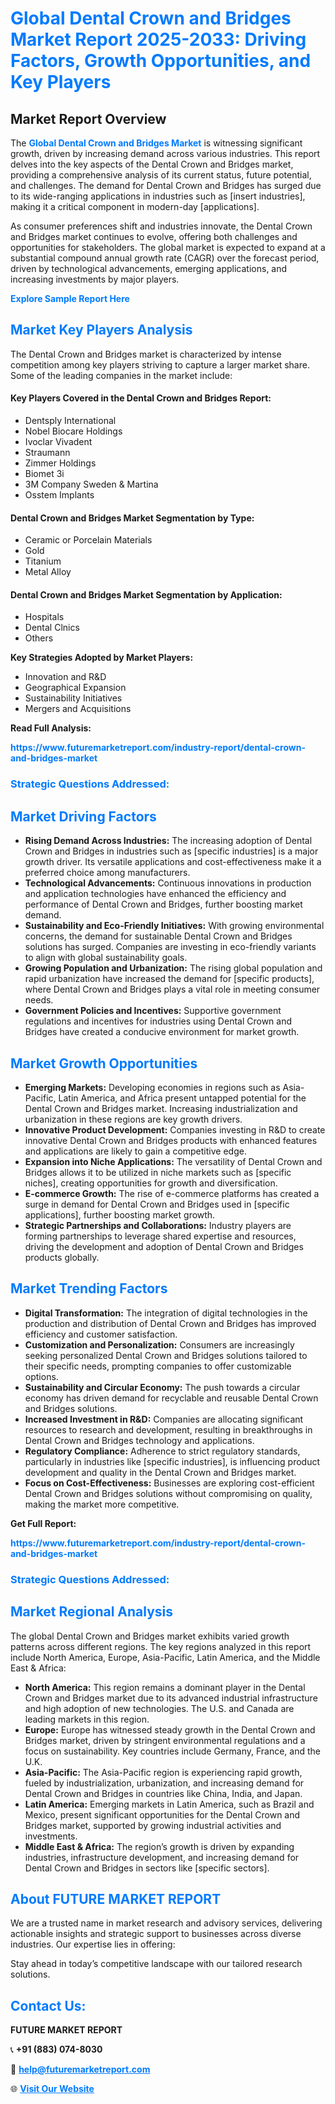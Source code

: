 <h1 style="color: #007BFF;">Global Dental Crown and Bridges Market Report 2025-2033: Driving Factors, Growth Opportunities, and Key Players</h1>

<section id="overview">
<h2>Market Report Overview</h2>
<p>The <a href="https://www.futuremarketreport.com/industry-report/dental-crown-and-bridges-market" style="color: #007BFF; text-decoration: none;"><strong>Global Dental Crown and Bridges Market</strong></a> is witnessing significant growth, driven by increasing demand across various industries. This report delves into the key aspects of the Dental Crown and Bridges market, providing a comprehensive analysis of its current status, future potential, and challenges. The demand for Dental Crown and Bridges has surged due to its wide-ranging applications in industries such as [insert industries], making it a critical component in modern-day [applications].</p>
<p>As consumer preferences shift and industries innovate, the Dental Crown and Bridges market continues to evolve, offering both challenges and opportunities for stakeholders. The global market is expected to expand at a substantial compound annual growth rate (CAGR) over the forecast period, driven by technological advancements, emerging applications, and increasing investments by major players.</p>
</section>

<section id="overview">
<p><a href="https://www.futuremarketreport.com/request-sample/reportId=58626" style="color: #007BFF; text-decoration: none;"><strong>Explore Sample Report Here</strong></a></p>
</section>

<section id="key-players">
<h2 style="color: #007BFF;">Market Key Players Analysis</h2>
<p>The Dental Crown and Bridges market is characterized by intense competition among key players striving to capture a larger market share. Some of the leading companies in the market include:</p>
<h4>Key Players Covered in the Dental Crown and Bridges Report:</h4>
<ul><li>Dentsply International</li><li>Nobel Biocare Holdings</li><li>Ivoclar Vivadent</li><li>Straumann</li><li>Zimmer Holdings</li><li>Biomet 3i</li><li>3M Company Sweden &amp; Martina</li><li>Osstem Implants</li></ul>
<h4>Dental Crown and Bridges Market Segmentation by Type:</h4>
<ul><li>Ceramic or Porcelain Materials</li><li>Gold</li><li>Titanium</li><li>Metal Alloy</li></ul>

<h4>Dental Crown and Bridges Market Segmentation by Application:</h4>
<ul><li>Hospitals</li><li>Dental Clnics</li><li>Others</li></ul>
<p><strong>Key Strategies Adopted by Market Players:</strong></p>
<ul>
<li>Innovation and R&D</li>
<li>Geographical Expansion</li>
<li>Sustainability Initiatives</li>
<li>Mergers and Acquisitions</li>
</ul>
</section>

<section>
<p><strong>Read Full Analysis: </strong></p><a href="https://www.futuremarketreport.com/industry-report/dental-crown-and-bridges-market" style="color: #007BFF; text-decoration: none;"><strong>https://www.futuremarketreport.com/industry-report/dental-crown-and-bridges-market</strong></a>
<h3 style="color: #007BFF;">Strategic Questions Addressed:</h3>
</section>

<section id="driving-factors">
<h2 style="color: #007BFF;">Market Driving Factors</h2>
<ul>
<li><strong>Rising Demand Across Industries:</strong> The increasing adoption of Dental Crown and Bridges in industries such as [specific industries] is a major growth driver. Its versatile applications and cost-effectiveness make it a preferred choice among manufacturers.</li>
<li><strong>Technological Advancements:</strong> Continuous innovations in production and application technologies have enhanced the efficiency and performance of Dental Crown and Bridges, further boosting market demand.</li>
<li><strong>Sustainability and Eco-Friendly Initiatives:</strong> With growing environmental concerns, the demand for sustainable Dental Crown and Bridges solutions has surged. Companies are investing in eco-friendly variants to align with global sustainability goals.</li>
<li><strong>Growing Population and Urbanization:</strong> The rising global population and rapid urbanization have increased the demand for [specific products], where Dental Crown and Bridges plays a vital role in meeting consumer needs.</li>
<li><strong>Government Policies and Incentives:</strong> Supportive government regulations and incentives for industries using Dental Crown and Bridges have created a conducive environment for market growth.</li>
</ul>
</section>

<section id="growth-opportunities">
<h2 style="color: #007BFF;">Market Growth Opportunities</h2>
<ul>
<li><strong>Emerging Markets:</strong> Developing economies in regions such as Asia-Pacific, Latin America, and Africa present untapped potential for the Dental Crown and Bridges market. Increasing industrialization and urbanization in these regions are key growth drivers.</li>
<li><strong>Innovative Product Development:</strong> Companies investing in R&D to create innovative Dental Crown and Bridges products with enhanced features and applications are likely to gain a competitive edge.</li>
<li><strong>Expansion into Niche Applications:</strong> The versatility of Dental Crown and Bridges allows it to be utilized in niche markets such as [specific niches], creating opportunities for growth and diversification.</li>
<li><strong>E-commerce Growth:</strong> The rise of e-commerce platforms has created a surge in demand for Dental Crown and Bridges used in [specific applications], further boosting market growth.</li>
<li><strong>Strategic Partnerships and Collaborations:</strong> Industry players are forming partnerships to leverage shared expertise and resources, driving the development and adoption of Dental Crown and Bridges products globally.</li>
</ul>
</section>

<section id="trending-factors">
<h2 style="color: #007BFF;">Market Trending Factors</h2>
<ul>
<li><strong>Digital Transformation:</strong> The integration of digital technologies in the production and distribution of Dental Crown and Bridges has improved efficiency and customer satisfaction.</li>
<li><strong>Customization and Personalization:</strong> Consumers are increasingly seeking personalized Dental Crown and Bridges solutions tailored to their specific needs, prompting companies to offer customizable options.</li>
<li><strong>Sustainability and Circular Economy:</strong> The push towards a circular economy has driven demand for recyclable and reusable Dental Crown and Bridges solutions.</li>
<li><strong>Increased Investment in R&D:</strong> Companies are allocating significant resources to research and development, resulting in breakthroughs in Dental Crown and Bridges technology and applications.</li>
<li><strong>Regulatory Compliance:</strong> Adherence to strict regulatory standards, particularly in industries like [specific industries], is influencing product development and quality in the Dental Crown and Bridges market.</li>
<li><strong>Focus on Cost-Effectiveness:</strong> Businesses are exploring cost-efficient Dental Crown and Bridges solutions without compromising on quality, making the market more competitive.</li>
</ul>
</section>

<section>
<p><strong>Get Full Report: </strong></p><a href="https://www.futuremarketreport.com/industry-report/dental-crown-and-bridges-market" style="color: #007BFF; text-decoration: none;"><strong>https://www.futuremarketreport.com/industry-report/dental-crown-and-bridges-market</strong></a>
<h3 style="color: #007BFF;">Strategic Questions Addressed:</h3>
</section>


<section id="regional-analysis">
<h2 style="color: #007BFF;">Market Regional Analysis</h2>
<p>The global Dental Crown and Bridges market exhibits varied growth patterns across different regions. The key regions analyzed in this report include North America, Europe, Asia-Pacific, Latin America, and the Middle East & Africa:</p>
<ul>
<li><strong>North America:</strong> This region remains a dominant player in the Dental Crown and Bridges market due to its advanced industrial infrastructure and high adoption of new technologies. The U.S. and Canada are leading markets in this region.</li>
<li><strong>Europe:</strong> Europe has witnessed steady growth in the Dental Crown and Bridges market, driven by stringent environmental regulations and a focus on sustainability. Key countries include Germany, France, and the U.K.</li>
<li><strong>Asia-Pacific:</strong> The Asia-Pacific region is experiencing rapid growth, fueled by industrialization, urbanization, and increasing demand for Dental Crown and Bridges in countries like China, India, and Japan.</li>
<li><strong>Latin America:</strong> Emerging markets in Latin America, such as Brazil and Mexico, present significant opportunities for the Dental Crown and Bridges market, supported by growing industrial activities and investments.</li>
<li><strong>Middle East & Africa:</strong> The region’s growth is driven by expanding industries, infrastructure development, and increasing demand for Dental Crown and Bridges in sectors like [specific sectors].</li>
</ul>
</section>

<footer>
<h2 style="color: #007BFF;">About FUTURE MARKET REPORT</h2>
<p>We are a trusted name in market research and advisory services, delivering actionable insights and strategic support to businesses across diverse industries. Our expertise lies in offering:</p>

<p>Stay ahead in today’s competitive landscape with our tailored research solutions.</p>

<h2 style="color: #007BFF;">Contact Us:</h2>
<p><strong>FUTURE MARKET REPORT</strong></p>
<p>📞 <strong>+91 (883) 074-8030</strong></p>
<p>📧 <strong><a href="mailto:help@futuremarketreport.com" style="color: #007BFF;">help@futuremarketreport.com</a></strong></p>
<p>🌐 <strong><a href="https://www.futuremarketreport.com/" style="color: #007BFF;">Visit Our Website</a></strong></p>
</footer>
